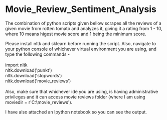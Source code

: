 # Movie_Review_Sentiment_Analysis
The combination of python scripts given bellow scrapes all the reviews of a given movie from rotten tomato and analyzes it, giving it a rating from 1 - 10, where 10 means higest movie score and 1 being the minimum score.

Please install nltk and sklearn before running the script. Also, navigate to your python console of whichever virtual environment you are using, and type the following commands -   <br /> <br /> 
                                                  import nltk<br /> 
                                                  nltk.download('punkt')<br /> 
                                                  nltk.download('stopwords')<br /> 
                                                  nltk.download('movie_reviews')<br /> <br /> 
Also, make sure that whichever ide you are using, is having administrative privileges and it can access movie reviews folder (where I am using moviedir = r'C:\movie_reviews'). <br /> 

I have also attached an Ipython notebook so you can see the output.
